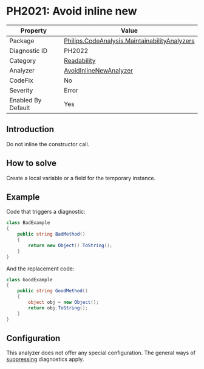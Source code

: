 # PH2021: Avoid inline new

| Property | Value  |
|--|--|
| Package | [Philips.CodeAnalysis.MaintainabilityAnalyzers](https://www.nuget.org/packages/Philips.CodeAnalysis.MaintainabilityAnalyzers) |
| Diagnostic ID | PH2022 |
| Category  | [Readability](../Readability.md) |
| Analyzer | [AvoidInlineNewAnalyzer](https://github.com/philips-software/roslyn-analyzers/blob/main/Philips.CodeAnalysis.MaintainabilityAnalyzers/Readability/AvoidInlineNewAnalyzer.cs)
| CodeFix  | No |
| Severity | Error |
| Enabled By Default | Yes |

## Introduction

Do not inline the constructor call. 

## How to solve

Create a local variable or a field for the temporary instance.

## Example

Code that triggers a diagnostic:
``` cs
class BadExample
{
    public string BadMethod()
    {
        return new Object().ToString();
    }
}

```

And the replacement code:
``` cs
class GoodExample
{
    public string GoodMethod()
    {
        object obj = new Object();
        return obj.ToString();
    }
}

```

## Configuration

This analyzer does not offer any special configuration. The general ways of [suppressing](https://learn.microsoft.com/en-us/dotnet/fundamentals/code-analysis/suppress-warnings) diagnostics apply.

